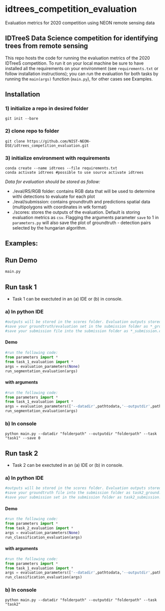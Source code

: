 # idtrees_competition_evaluation
Evaluation metrics for 2020 competition using NEON remote sensing data

<h2> IDTreeS Data Science competition for identifying trees from remote sensing </h2>

This repo hosts the code for running the evaluation metrics of the 2020 IDTreeS competition. 
To run it on your local machine be sure to have installed all the requirements on your environment (see `requirements.txt` or follow installation instructions); 
you can run the evaluation for both tasks by running the `main(args)` function (`main.py`), for other cases see Examples.

## Installation
### 1) initialize a repo in desired folder
```
git init --bare
 ```
### 2) clone repo to folder
```
git clone https://github.com/NIST-NEON-DSE/idtrees_competition_evaluation.git
```
### 3) initialize environment with requirements
```
conda create --name idtrees --file requirements.txt
conda activate idtrees #possible to use source activate idtrees
```
*Data for evaluation should be stored as follow:*
- ./eval/RS/RGB folder: contains RGB data that will be used to determine withi detections to evaluate for each plot
- ./eval/submission: contains groundtruth and predictions spatial data (multipolygons with coordinates in wtk format)
- ./scores: stores the outputs of the evaluation. Default is storing evaluation metrics as `csv`. Flagging the arguments parameter `save` to 1 in `parameters.py` will also save the plot of groundtruth - detection pairs selected by the hungarian algorithm.



## Examples:
## Run Demo
```python
main.py
```

## Run task 1
- Task 1 can be exectuted in an (a) IDE or (b) in console.

### a) In python IDE
```python
#outputs will be stored in the scores folder. Evaluation outputs stored in the task1_evaluation.csv file
#save your groundtruth/evaluation set in the submission folder as *_ground.csv (e.g. ./submission/OSBS_ground.csv)
#save your submission file into the submission folder as *_submission.csv  (e.g. ./submission/OSBS_submission.csv)
```
#### Demo
```python
#run the following code:
from parameters import *
from task_1_evaluation import *
args = evaluation_parameters(None)
run_segmentation_evaluation(args)
```
#### with arguments
```python
#run the following code:
from parameters import *
from task_1_evaluation import *
args = evaluation_parameters(['--datadir',pathtodata,'--outputdir',pathtosave,...])
run_segmentation_evaluation(args)
```

### b) In console
```
python main.py --datadir "folderpath" --outputdir "folderpath" --task "task1" --save 0
```

## Run task 2
- Task 2 can be exectuted in an (a) IDE or (b) in console.

### a) In python IDE
```python
#outputs will be stored in the scores folder. Evaluation outputs stored in the task2_evaluation.csv file
#save your groundtruth file into the submission folder as task2_ground.csv  (e.g. ./submission/task2_ground.csv)
#save your submission set in the submission folder as task2_submission.csv (e.g. ./submission/task2_submission.csv)
```
#### Demo
```python
#run the following code:
from parameters import *
from task_2_evaluation import *
args = evaluation_parameters(None)
run_classification_evaluation(args)
```
#### with arguments
```python
#run the following code:
from parameters import *
from task_1_evaluation import *
args = evaluation_parameters(['--datadir',pathtodata,'--outputdir',pathtosave,...])
run_classification_evaluation(args)
```
### b) In console
```
python main.py --datadir "folderpath" --outputdir "folderpath" --task "task2"
```
